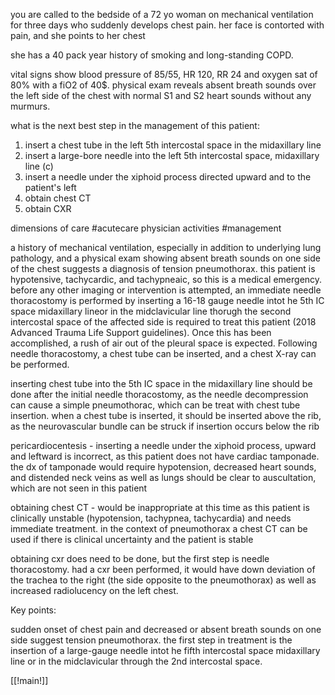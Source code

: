 you are called to the bedside of a 72 yo woman on mechanical ventilation for three days who suddenly develops chest pain. her face is contorted with pain, and she points to her chest 

she has a 40 pack year history of smoking and long-standing COPD. 

vital signs show blood pressure of 85/55, HR 120, RR 24 and oxygen sat of 80% with a fiO2 of 40$. physical exam reveals absent breath sounds over the left side of the chest with normal S1 and S2 heart sounds without any murmurs. 

what is the next best step in the management of this patient: 

1. insert a chest tube in the left 5th intercostal space in the midaxillary line 
2. insert a large-bore needle into the left 5th intercostal space, midaxillary line (c)
3. insert a needle under the xiphoid process directed upward and to the patient's left 
4. obtain chest CT 
5. obtain CXR 
 
dimensions of care #acutecare 
physician activities #management 

a history of mechanical ventilation, especially in addition to underlying lung pathology, and a physical exam showing absent breath sounds on one side of the chest suggests a diagnosis of tension pneumothorax. this patient is hypotensive, tachycardic, and tachypneaic, so this is a medical emergency. before any other imaging or intervention is attempted, an immediate needle thoracostomy is performed by inserting a 16-18 gauge needle intot he 5th IC space midaxillary lineor in the midclavicular line thorugh the second intercostal space of the affected side is required to treat this patient (2018 Advanced Trauma Life Support guidelines). Once this has been accomplished, a rush of air out of the pleural space is expected. Following needle thoracostomy, a chest tube can be inserted, and a chest X-ray can be performed. 

inserting chest tube into the 5th IC space in the midaxillary line should be done after the initial needle thoracostomy, as the needle decompression can cause a simple pneumothorac, which can be treat with chest tube insertion. when a chest tube is inserted, it should be inserted above the rib, as the neurovascular bundle can be struck if insertion occurs below the rib 

pericardiocentesis - inserting a needle under the xiphoid process, upward and leftward is incorrect, as this patient does not have cardiac tamponade. the dx of tamponade would require hypotension, decreased heart sounds, and distended neck veins as well as lungs should be clear to auscultation, which are not seen in this patient 

obtaining chest CT - would be inappropriate at this time as this patient is clinically unstable (hypotension, tachypnea, tachycardia) and needs immediate treatment. in the context of pneumothorax a chest CT can be used if there is clinical uncertainty and the patient is stable 

obtaining cxr does need to be done, but the first step is needle thoracostomy. had a cxr been performed, it would have down deviation of the trachea to the right (the side opposite to the pneumothorax) as well as increased radiolucency on the left chest. 

Key points: 

sudden onset of chest pain and decreased or absent breath sounds on one side suggest tension pneumothorax. the first step in treatment is the insertion of a large-gauge needle intot he fifth intercostal space midaxillary line or in the midclavicular through the 2nd intercostal space. 

[[!main!]]

